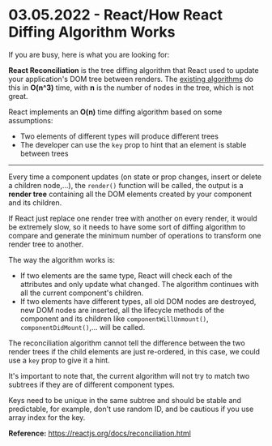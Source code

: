 # 03.05.2022 - React/How React Diffing Algorithm Works

If you are busy, here is what you are looking for:

**React Reconciliation** is the tree diffing algorithm that React used to update your application's DOM tree between renders. The [existing algorithms](https://grfia.dlsi.ua.es/ml/algorithms/references/editsurvey_bille.pdf) do this in **O(n^3)** time, with **n** is the number of nodes in the tree, which is not great.

React implements an **O(n)** time diffing algorithm based on some assumptions:

- Two elements of different types will produce different trees
- The developer can use the `key` prop to hint that an element is stable between trees

---

Every time a component updates (on state or prop changes, insert or delete a children node,...), the `render()` function will be called, the output is a **render tree** containing all the DOM elements created by your component and its children.

If React just replace one render tree with another on every render, it would be extremely slow, so it needs to have some sort of diffing algorithm to compare and generate the minimum number of operations to transform one render tree to another.

The way the algorithm works is:

- If two elements are the same type, React will check each of the attributes and only update what changed. The algorithm continues with all the current component's children.
- If two elements have different types, all old DOM nodes are destroyed, new DOM nodes are inserted, all the lifecycle methods of the component and its children like `componentWillUnmount()`, `componentDidMount()`,... will be called.

The reconciliation algorithm cannot tell the difference between the two render trees if the child elements are just re-ordered, in this case, we could use a `key` prop to give it a hint.

It's important to note that, the current algorithm will not try to match two subtrees if they are of different component types.

Keys need to be unique in the same subtree and should be stable and predictable, for example, don't use random ID, and be cautious if you use array index for the key.

**Reference:** https://reactjs.org/docs/reconciliation.html
